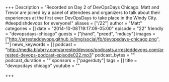 +++
Description = "Recorded on Day 2 of DevOpsDays Chicago</a>. Matt and Trevor are joined by a panel of attendees and organizers to talk about their experiences at the first ever DevOpsDays to take place in the Windy City. #deepdishdevops for everyone!"
aliases = ["/22"]
author = "Matt"
categories = []
date = "2014-10-08T19:17:09-05:00"
episode = "22"
friendly = "devopsdays-chicago"
guests = ["jhand", "preed", "mducy"]
images = ["http://arresteddevops.github.io/img/social/fb/devopsdays-chicago.png", ""]
news_keywords = []
podcast = "http://media.blubrry.com/arresteddevops/podcasts.arresteddevops.com/arrested-devops-podcast-episode022.mp3"
podcast_bytes = ""
podcast_duration = ""
sponsors = ["pagerduty"]
tags = []
title = "devopsdays chicago"
youtube = ""

+++
